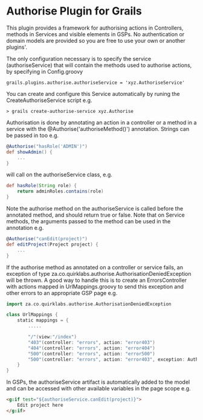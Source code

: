 Authorise Plugin for Grails
===========================

This plugin provides a framework for authorising actions in Controllers, methods in Services and visible elements in GSPs. 
No authentication or domain models are provided so you are free to use your own or another plugins'.

The only configuration necessary is to specify the service (authoriseService) that will contain the methods used to authorise actions, by specifying in Config.groovy

```
grails.plugins.authorise.authoriseService = 'xyz.AuthoriseService'
```

You can create and configure this Service automatically by runing the CreateAuthoriseService script e.g. 
```
> grails create-authorise-service xyz.Authorise
```

Authorisation is done by annotating an action in a controller or a method in a service with the @Authorise('authoriseMethod()') annotation. Strings can be passed in too e.g.

```groovy
@Authorise("hasRole('ADMIN')")
def showAdmin() {
    ...
}
```

will call on the authoriseService class, e.g.

```groovy
def hasRole(String role) {
    return adminRoles.contains(role)
}
```

Note the authorise method on the authoriseService is called before the annotated method, and should return true or false.
Note that on Service methods, the arguments passed to the method can be used in the annotation e.g.

```groovy
@Authorise("canEdit(project)")
def editProject(Project project) {
    ...
}
```

If the authorise method as annotated on a controller or service fails, an exception of type za.co.quirklabs.authorise.AuthorisationDeniedException will be thrown.
A good way to handle this is to create an ErrorsController with actions mapped in UrlMappings.groovy to send this exception and other errors to an appropriate GSP page e.g.

```groovy
import za.co.quirklabs.authorise.AuthorisationDeniedException

class UrlMappings {
	static mappings = {
        .....

        "/"(view:"/index")
        "403"(controller: "errors", action: "error403")
        "404"(controller: "errors", action: "error404")
        "500"(controller: "errors", action: "error500")
        "500"(controller: "errors", action: "error403", exception: AuthorisationDeniedException)
	}
}
```

In GSPs, the authoriseService artifact is automatically added to the model and can be accessed with other available variables in the page scope e.g.

```html
<g:if test="${authoriseService.canEdit(project)}">
    Edit project here
</g:if>
```
